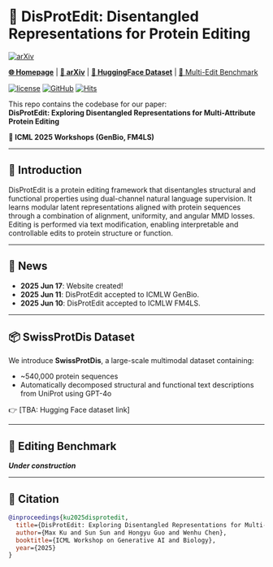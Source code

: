# 🧬 DisProtEdit: Disentangled Representations for Protein Editing

[![arXiv](https://img.shields.io/badge/arXiv-TBA-b31b1b.svg)](https://arxiv.org/TBA)

[**🌐 Homepage**](https://tiger-ai-lab.github.io/DisProtEdit/)  | [**📖 arXiv**](https://arxiv.org/TBA) | [**🤗 HuggingFace Dataset**](https://huggingface.co/datasets/TBA) | [🧪 Multi-Edit Benchmark](https://huggingface.co/datasets/TBA)

[![license](https://img.shields.io/github/license/TIGER-AI-Lab/DisProtEdit.svg)](https://github.com/TIGER-AI-Lab/DisProtEdit/blob/main/LICENSE)
[![GitHub](https://img.shields.io/github/stars/TIGER-AI-Lab/DisProtEdit?style=social)](https://github.com/TIGER-AI-Lab/DisProtEdit)
[![Hits](https://hits.seeyoufarm.com/api/count/incr/badge.svg?url=https%3A%2F%2Fgithub.com%2FTIGER-AI-Lab%2FDisProtEdit&count_bg=%237A91C0&title_bg=%23555555&icon=github.svg&icon_color=%23E7E7E7&title=visitors&edge_flat=false)](https://hits.seeyoufarm.com)

This repo contains the codebase for our paper:  
**DisProtEdit: Exploring Disentangled Representations for Multi-Attribute Protein Editing**

**📍 ICML 2025 Workshops (GenBio, FM4LS)**

---

## 📌 Introduction

DisProtEdit is a protein editing framework that disentangles structural and functional properties using dual-channel natural language supervision. It learns modular latent representations aligned with protein sequences through a combination of alignment, uniformity, and angular MMD losses. Editing is performed via text modification, enabling interpretable and controllable edits to protein structure or function.

---

## 📰 News

- **2025 Jun 17**: Website created!  
- **2025 Jun 11**: DisProtEdit accepted to ICMLW GenBio.
- **2025 Jun 10**: DisProtEdit accepted to ICMLW FM4LS.  

---

## 📦 SwissProtDis Dataset

We introduce **SwissProtDis**, a large-scale multimodal dataset containing:
- ~540,000 protein sequences
- Automatically decomposed structural and functional text descriptions from UniProt using GPT-4o

👉 [TBA: Hugging Face dataset link]

---

## 🧪 Editing Benchmark

_**Under construction**_

---


## 📖 Citation

```bibtex
@inproceedings{ku2025disprotedit,
  title={DisProtEdit: Exploring Disentangled Representations for Multi-Attribute Protein Editing},
  author={Max Ku and Sun Sun and Hongyu Guo and Wenhu Chen},
  booktitle={ICML Workshop on Generative AI and Biology},
  year={2025}
}
